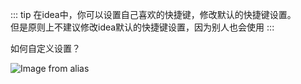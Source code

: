 ::: tip
在idea中，你可以设置自己喜欢的快捷键，修改默认的快捷键设置。\
但是原则上不建议修改idea默认的快捷键设置，因为别人也会使用
:::

如何自定义设置？

![Image from alias](~@alias/custom-keymap.jpg)

<v-comment idSufix="ideaShortcutsGuide"/>
